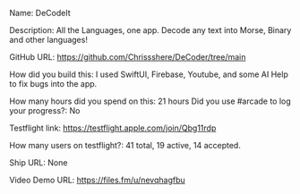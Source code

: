 Name: DeCodeIt

Description: All the Languages, one app. Decode any text into Morse, Binary and other languages!

GitHub URL: https://github.com/Chrissshere/DeCoder/tree/main

How did you build this: I used SwiftUI, Firebase, Youtube, and some AI Help to fix bugs into the app. 

How many hours did you spend on this: 21 hours
Did you use #arcade to log your progress?: No

Testflight link: https://testflight.apple.com/join/Qbg11rdp

How many users on testflight?: 41 total, 
19 active, 14 accepted.

Ship URL: None

Video Demo URL: https://files.fm/u/nevqhagfbu
